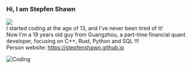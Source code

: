 ### Hi, I am Stepfen Shawn
![](https://komarev.com/ghpvc/?username=StepfenShawn&color=brightgreen)  
I started coding at the age of 13, and I've never been tired of it!    
Now I'm a 19 years old guy from Guangzhou, a part-time financial quant developer, focusing on C++, Rust, Python and SQL !!!  
Person website: https://stepfenshawn.github.io  
  
![Coding](https://user-images.githubusercontent.com/34418187/202911326-559ae103-550c-40dc-a404-4c7ca2eeb777.gif)  
